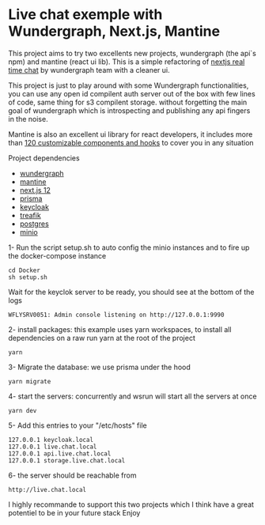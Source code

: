 # Live chat exemple with Wundergraph, Next.js, Mantine

This project aims to try two excellents new projects, wundergraph (the api`s npm) and mantine (react ui lib). This is a simple refactoring of [nextjs real time chat](https://github.com/wundergraph/nextjs-typescript-postgresql-graphql-realtime-chat) by wundergraph team with a cleaner ui. 

This project is just to play around with some Wundergraph functionalities, you can use any open id compilent auth server out of the box with few lines of code, same thing for s3 compilent storage. without forgetting the main goal of wundergraph which is introspecting and publishing any api fingers in the noise.

Mantine is also an excellent ui library for react developers, it includes more than [120 customizable components and hooks](https://ui.mantine.dev/) to cover you in any situation


Project dependencies

- [wundergraph](https://wundergraph.com/)
- [mantine](https://mantine.dev/getting-started/)
- [next.js 12](https://nextjs.org/)
- [prisma](https://www.prisma.io/)
- [keycloak](https://www.keycloak.org/)
- [treafik](https://traefik.io/)
- [postgres](https://www.postgresql.org/)
- [minio](https://min.io/)

1- Run the script setup.sh to auto config the minio instances and to fire up the docker-compose instance

```
cd Docker
sh setup.sh
```

Wait for the keyclok server to be ready, you should see at the bottom of the logs

```
WFLYSRV0051: Admin console listening on http://127.0.0.1:9990
```

2- install packages: this example uses yarn workspaces, to install all dependencies on a raw run yarn at the root of the project

```
yarn
```

3- Migrate the database: we use prisma under the hood

```
yarn migrate
```

4- start the servers: concurrently and wsrun will start all the servers at once

```
yarn dev
```

5- Add this entries to your "/etc/hosts" file

```
127.0.0.1 keycloak.local
127.0.0.1 live.chat.local
127.0.0.1 api.live.chat.local
127.0.0.1 storage.live.chat.local
```

6- the server should be reachable from

```
http://live.chat.local
```

I highly recommande to support this two projects which I think have a great potentiel to be in your future stack
Enjoy

